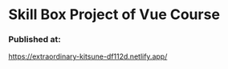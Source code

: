 # Skill Box Project of Vue Course

### Published at:
https://extraordinary-kitsune-df112d.netlify.app/
